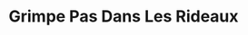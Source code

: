 ---
title: "Grimpe Pas Dans Les Rideaux"
url: /longueuil/grimpe-pas-dans-les-rideaux/
shop: Gardinen
---